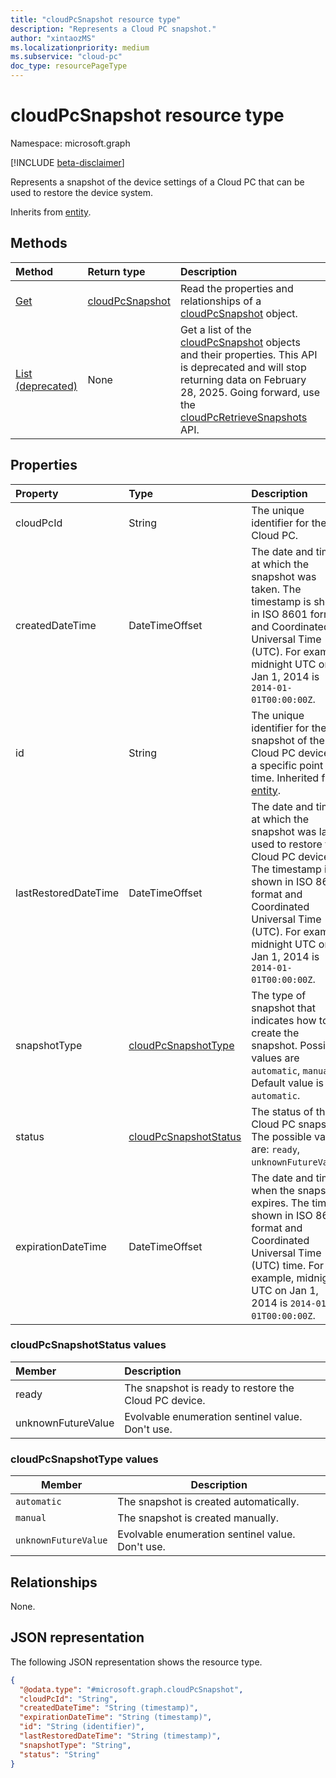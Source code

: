 ```yaml
---
title: "cloudPcSnapshot resource type"
description: "Represents a Cloud PC snapshot."
author: "xintaozMS"
ms.localizationpriority: medium
ms.subservice: "cloud-pc"
doc_type: resourcePageType
---
```


# cloudPcSnapshot resource type

Namespace: microsoft.graph

[!INCLUDE [beta-disclaimer](../../includes/beta-disclaimer.md)]

Represents a snapshot of the device settings of a Cloud PC that can be used to restore the device system.


Inherits from [entity](../resources/entity.md).

## Methods
|Method|Return type|Description|
|:---|:---|:---|
|[Get](../api/cloudpcsnapshot-get.md)|[cloudPcSnapshot](../resources/cloudpcsnapshot.md)|Read the properties and relationships of a [cloudPcSnapshot](../resources/cloudpcsnapshot.md) object.|
|[List (deprecated)](../api/virtualendpoint-list-snapshots.md)|None|Get a list of the [cloudPcSnapshot](../resources/cloudpcsnapshot.md) objects and their properties. This API is deprecated and will stop returning data on February 28, 2025. Going forward, use the [cloudPcRetrieveSnapshots](../api/cloudpc-retrievesnapshots.md) API.|

## Properties
|Property|Type|Description|
|:---|:---|:---|
|cloudPcId|String|The unique identifier for the Cloud PC.|
|createdDateTime|DateTimeOffset|The date and time at which the snapshot was taken. The timestamp is shown in ISO 8601 format and Coordinated Universal Time (UTC). For example, midnight UTC on Jan 1, 2014 is `2014-01-01T00:00:00Z`.|
|id|String|The unique identifier for the snapshot of the Cloud PC device at a specific point in time. Inherited from [entity](../resources/entity.md).|
|lastRestoredDateTime|DateTimeOffset|The date and time at which the snapshot was last used to restore the Cloud PC device. The timestamp is shown in ISO 8601 format and Coordinated Universal Time (UTC). For example, midnight UTC on Jan 1, 2014 is `2014-01-01T00:00:00Z`.|
|snapshotType| [cloudPcSnapshotType](#cloudpcsnapshottype-values)   | The type of snapshot that indicates how to create the snapshot. Possible values are `automatic`, `manual`. Default value is `automatic`.|
|status|[cloudPcSnapshotStatus](#cloudpcsnapshotstatus-values)|The status of the Cloud PC snapshot. The possible values are: `ready`, `unknownFutureValue`.|
|expirationDateTime|DateTimeOffset| The date and time when the snapshot expires. The time is shown in ISO 8601 format and Coordinated Universal Time (UTC) time. For example, midnight UTC on Jan 1, 2014 is `2014-01-01T00:00:00Z`.|

### cloudPcSnapshotStatus values

|Member|Description|
|:---|:---|
|ready|The snapshot is ready to restore the Cloud PC device.|
|unknownFutureValue|Evolvable enumeration sentinel value. Don't use.|

### cloudPcSnapshotType values

| Member               | Description                                           |
| -------------------- | ----------------------------------------------------- |
| `automatic`          | The snapshot is created automatically.           |
| `manual`             | The snapshot is created manually.               |
| `unknownFutureValue` | Evolvable enumeration sentinel value. Don't use.     |

## Relationships
None.

## JSON representation
The following JSON representation shows the resource type.
<!-- {
  "blockType": "resource",
  "keyProperty": "id",
  "@odata.type": "microsoft.graph.cloudPcSnapshot",
  "baseType": "microsoft.graph.entity",
  "openType": false
}
-->
``` json
{
  "@odata.type": "#microsoft.graph.cloudPcSnapshot",
  "cloudPcId": "String",
  "createdDateTime": "String (timestamp)",
  "expirationDateTime": "String (timestamp)",
  "id": "String (identifier)",
  "lastRestoredDateTime": "String (timestamp)",
  "snapshotType": "String",
  "status": "String"
}
```

